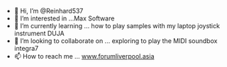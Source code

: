 - 👋 Hi, I’m @Reinhard537
- 👀 I’m interested in ...Max Software
- 🌱 I’m currently learning ... how to play samples with my laptop joystick instrument DUJA
- 💞️ I’m looking to collaborate on ...  exploring to play the MIDI soundbox integra7
- 📫 How to reach me ... www.forumliverpool.asia

<!---
Reinhard537/Reinhard537 is a ✨ special ✨ repository because its `README.md` (this file) appears on your GitHub profile.
You can click the Preview link to take a look at your changes.
--->
